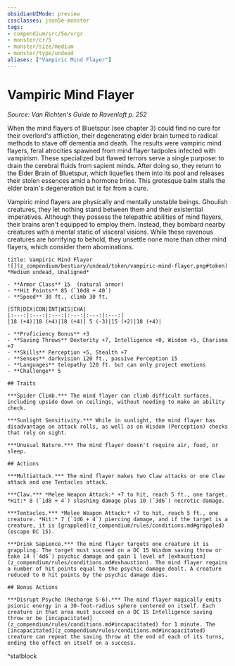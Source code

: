 ```yaml
---
obsidianUIMode: preview
cssclasses: json5e-monster
tags:
- compendium/src/5e/vrgr
- monster/cr/5
- monster/size/medium
- monster/type/undead
aliases: ["Vampiric Mind Flayer"]
---
```

# Vampiric Mind Flayer
*Source: Van Richten's Guide to Ravenloft p. 252*  

When the mind flayers of Bluetspur (see chapter 3) could find no cure for their overlord's affliction, their degenerating elder brain turned to radical methods to stave off dementia and death. The results were vampiric mind flayers, feral atrocities spawned from mind flayer tadpoles infected with vampirism. These specialized but flawed terrors serve a single purpose: to drain the cerebral fluids from sapient minds. After doing so, they return to the Elder Brain of Bluetspur, which liquefies them into its pool and releases their stolen essences amid a hormone brine. This grotesque balm stalls the elder brain's degeneration but is far from a cure.

Vampiric mind flayers are physically and mentally unstable beings. Ghoulish creatures, they let nothing stand between them and their existential imperatives. Although they possess the telepathic abilities of mind flayers, their brains aren't equipped to employ them. Instead, they bombard nearby creatures with a mental static of visceral visions. While these ravenous creatures are horrifying to behold, they unsettle none more than other mind flayers, which consider them abominations.

```ad-statblock
title: Vampiric Mind Flayer
![](z_compendium/bestiary/undead/token/vampiric-mind-flayer.png#token)
*Medium undead, Unaligned*

- **Armor Class** 15  (natural armor)
- **Hit Points** 85 (`10d8 + 40`)
- **Speed** 30 ft., climb 30 ft.

|STR|DEX|CON|INT|WIS|CHA|
|:---:|:---:|:---:|:---:|:---:|:---:|
|18 (+4)|18 (+4)|18 (+4)| 5 (-3)|15 (+2)|18 (+4)|

- **Proficiency Bonus** +3
- **Saving Throws** Dexterity +7, Intelligence +0, Wisdom +5, Charisma +7
- **Skills** Perception +5, Stealth +7
- **Senses** darkvision 120 ft., passive Perception 15
- **Languages** telepathy 120 ft. but can only project emotions
- **Challenge** 5

## Traits

***Spider Climb.*** The mind flayer can climb difficult surfaces, including upside down on ceilings, without needing to make an ability check.

***Sunlight Sensitivity.*** While in sunlight, the mind flayer has disadvantage on attack rolls, as well as on Wisdom (Perception) checks that rely on sight.

***Unusual Nature.*** The mind flayer doesn't require air, food, or sleep.

## Actions

***Multiattack.*** The mind flayer makes two Claw attacks or one Claw attack and one Tentacles attack.

***Claw.*** *Melee Weapon Attack:* +7 to hit, reach 5 ft., one target. *Hit:* 8 (`1d8 + 4`) slashing damage plus 10 (`3d6`) necrotic damage.

***Tentacles.*** *Melee Weapon Attack:* +7 to hit, reach 5 ft., one creature. *Hit:* 7 (`1d6 + 4`) piercing damage, and if the target is a creature, it is [grappled](z_compendium/rules/conditions.md#grappled) (escape DC 15).

***Drink Sapience.*** The mind flayer targets one creature it is grappling. The target must succeed on a DC 15 Wisdom saving throw or take 14 (`4d6`) psychic damage and gain 1 level of [exhaustion](z_compendium/rules/conditions.md#exhaustion). The mind flayer regains a number of hit points equal to the psychic damage dealt. A creature reduced to 0 hit points by the psychic damage dies.

## Bonus Actions

***Disrupt Psyche (Recharge 5-6).*** The mind flayer magically emits psionic energy in a 30-foot-radius sphere centered on itself. Each creature in that area must succeed on a DC 15 Intelligence saving throw or be [incapacitated](z_compendium/rules/conditions.md#incapacitated) for 1 minute. The [incapacitated](z_compendium/rules/conditions.md#incapacitated) creature can repeat the saving throw at the end of each of its turns, ending the effect on itself on a success.
```
^statblock